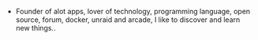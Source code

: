 - Founder of alot apps, lover of technology, programming language, open source, forum, docker, unraid and arcade, I like to discover and learn new things..
  <br>




















































































































































































































































































































































































































































































































































































































































































































































































































































































































































































































































































































































































































































































































































































































































































































































































































































































































































































































































































































































































































































































































































































































































































































































































































































































































































































































































































































































































































































































































































































































































































































































































































































































































































































































